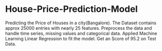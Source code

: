 # House-Price-Prediction-Model
Predicting the Price of Houses in a city(Bangalore).
The Dataset contains approx 25000 entries with nearly 25 features.
Preprocess the data and handle time series, missing values and categorical data.
Applied Machine Learning Linear Regression to fit the model.
Get an Score of 95.2 on Test Data.
